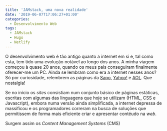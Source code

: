 ```yaml
---
title: 'JAMstack, uma nova realidade'
date: '2019-06-07T17:06:27+01:00'
categories:
  - Desenvolvimento Web
tags:
  - JAMstack
  - Hugo
  - Netlify
---
```

O desenvolvimento web é tão antigo quanto a internet em si e, tal como esta, tem tido uma evolução notável ao longo dos anos. A minha viagem começou à quase 20 anos, quando os meus pais conseguiram finalmente oferecer-me um PC. Ainda se lembram como era a internet nesses anos? Só por curiosidade, relembrem as páginas da [Sapo](https://web.archive.org/web/20000520052944/http://www.sapo.pt/), [Yahoo!](https://web.archive.org/web/20000711065742/http://www.yahoo.com/) e [AOL](https://web.archive.org/web/20000512225759/http://www.aol.com/). Que nostalgia!

Se no início os _sites_ consistiam num conjunto básico de páginas estáticas, escritas com algumas das linguagens que hoje se utilizam (HTML, CSS e Javascript), embora numa versão ainda simplificada, a internet depressa de massificou e os programadores correram na busca de soluções que permitissem de forma mais eficiente criar e apresentar contéudo na _web_.

Surgem assim os _Content Management Systems_ (CMS)

